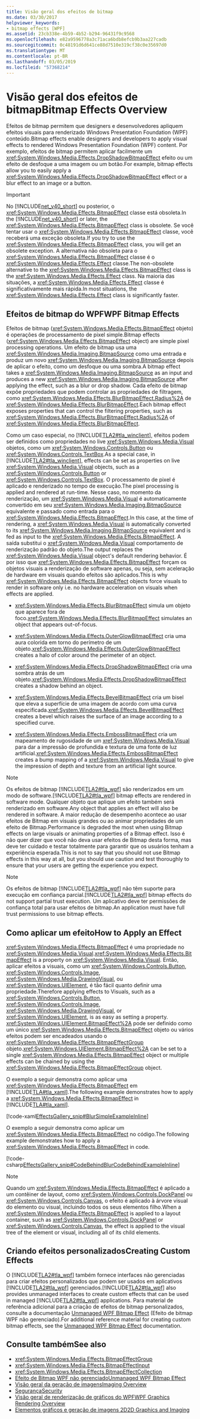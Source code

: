 ```yaml
---
title: Visão geral dos efeitos de bitmap
ms.date: 03/30/2017
helpviewer_keywords:
- bitmap effects [WPF]
ms.assetid: 23cb338e-4b59-4b52-b294-96431f9c9568
ms.openlocfilehash: e82a9596778a3c71aca6bdb8efcb9b3aa227cadb
ms.sourcegitcommit: 0c48191d6d641ce88d7510e319cf38c0e35697d0
ms.translationtype: MT
ms.contentlocale: pt-BR
ms.lasthandoff: 03/05/2019
ms.locfileid: "57368214"
---
```

# <a name="bitmap-effects-overview"></a><span data-ttu-id="01adb-102">Visão geral dos efeitos de bitmap</span><span class="sxs-lookup"><span data-stu-id="01adb-102">Bitmap Effects Overview</span></span>
<span data-ttu-id="01adb-103">Efeitos de bitmap permitem que designers e desenvolvedores apliquem efeitos visuais para renderizado Windows Presentation Foundation (WPF) conteúdo.</span><span class="sxs-lookup"><span data-stu-id="01adb-103">Bitmap effects enable designers and developers to apply visual effects to rendered Windows Presentation Foundation (WPF) content.</span></span> <span data-ttu-id="01adb-104">Por exemplo, efeitos de bitmap permitem aplicar facilmente um <xref:System.Windows.Media.Effects.DropShadowBitmapEffect> efeito ou um efeito de desfoque a uma imagem ou um botão.</span><span class="sxs-lookup"><span data-stu-id="01adb-104">For example, bitmap effects allow you to easily apply a <xref:System.Windows.Media.Effects.DropShadowBitmapEffect> effect or a blur effect to an image or a button.</span></span>  
  
> [!IMPORTANT]
>  <span data-ttu-id="01adb-105">No [!INCLUDE[net_v40_short](../../../../includes/net-v40-short-md.md)] ou posterior, o <xref:System.Windows.Media.Effects.BitmapEffect> classe está obsoleta.</span><span class="sxs-lookup"><span data-stu-id="01adb-105">In the [!INCLUDE[net_v40_short](../../../../includes/net-v40-short-md.md)] or later, the <xref:System.Windows.Media.Effects.BitmapEffect> class is obsolete.</span></span> <span data-ttu-id="01adb-106">Se você tentar usar o <xref:System.Windows.Media.Effects.BitmapEffect> classe, você receberá uma exceção obsoleta.</span><span class="sxs-lookup"><span data-stu-id="01adb-106">If you try to use the <xref:System.Windows.Media.Effects.BitmapEffect> class, you will get an obsolete exception.</span></span> <span data-ttu-id="01adb-107">A alternativa não obsoleta para o <xref:System.Windows.Media.Effects.BitmapEffect> classe é o <xref:System.Windows.Media.Effects.Effect> classe.</span><span class="sxs-lookup"><span data-stu-id="01adb-107">The non-obsolete alternative to the <xref:System.Windows.Media.Effects.BitmapEffect> class is the <xref:System.Windows.Media.Effects.Effect> class.</span></span> <span data-ttu-id="01adb-108">Na maioria das situações, a <xref:System.Windows.Media.Effects.Effect> classe é significativamente mais rápida.</span><span class="sxs-lookup"><span data-stu-id="01adb-108">In most situations, the <xref:System.Windows.Media.Effects.Effect> class is significantly faster.</span></span>  
  
  
  
<a name="wpf_effects"></a>   
## <a name="wpf-bitmap-effects"></a><span data-ttu-id="01adb-109">Efeitos de bitmap do WPF</span><span class="sxs-lookup"><span data-stu-id="01adb-109">WPF Bitmap Effects</span></span>  
 <span data-ttu-id="01adb-110">Efeitos de bitmap (<xref:System.Windows.Media.Effects.BitmapEffect> objeto) é operações de processamento de pixel simple.</span><span class="sxs-lookup"><span data-stu-id="01adb-110">Bitmap effects (<xref:System.Windows.Media.Effects.BitmapEffect> object) are simple pixel processing operations.</span></span> <span data-ttu-id="01adb-111">Um efeito de bitmap usa uma <xref:System.Windows.Media.Imaging.BitmapSource> como uma entrada e produz um novo <xref:System.Windows.Media.Imaging.BitmapSource> depois de aplicar o efeito, como um desfoque ou uma sombra.</span><span class="sxs-lookup"><span data-stu-id="01adb-111">A bitmap effect takes a <xref:System.Windows.Media.Imaging.BitmapSource> as an input and produces a new <xref:System.Windows.Media.Imaging.BitmapSource> after applying the effect, such as a blur or drop shadow.</span></span> <span data-ttu-id="01adb-112">Cada efeito de bitmap expõe propriedades que podem controlar as propriedades de filtragem, como <xref:System.Windows.Media.Effects.BlurBitmapEffect.Radius%2A> de <xref:System.Windows.Media.Effects.BlurBitmapEffect>.</span><span class="sxs-lookup"><span data-stu-id="01adb-112">Each bitmap effect exposes properties that can control the filtering properties, such as <xref:System.Windows.Media.Effects.BlurBitmapEffect.Radius%2A> of <xref:System.Windows.Media.Effects.BlurBitmapEffect>.</span></span>  
  
 <span data-ttu-id="01adb-113">Como um caso especial, no [!INCLUDE[TLA2#tla_winclient](../../../../includes/tla2sharptla-winclient-md.md)], efeitos podem ser definidos como propriedades no live <xref:System.Windows.Media.Visual> objetos, como um <xref:System.Windows.Controls.Button> ou <xref:System.Windows.Controls.TextBox>.</span><span class="sxs-lookup"><span data-stu-id="01adb-113">As a special case, in [!INCLUDE[TLA2#tla_winclient](../../../../includes/tla2sharptla-winclient-md.md)], effects can be set as properties on live <xref:System.Windows.Media.Visual> objects, such as a <xref:System.Windows.Controls.Button> or <xref:System.Windows.Controls.TextBox>.</span></span> <span data-ttu-id="01adb-114">O processamento de pixel é aplicado e renderizado no tempo de execução.</span><span class="sxs-lookup"><span data-stu-id="01adb-114">The pixel processing is applied and rendered at run-time.</span></span> <span data-ttu-id="01adb-115">Nesse caso, no momento da renderização, um <xref:System.Windows.Media.Visual> é automaticamente convertido em seu <xref:System.Windows.Media.Imaging.BitmapSource> equivalente e passado como entrada para o <xref:System.Windows.Media.Effects.BitmapEffect>.</span><span class="sxs-lookup"><span data-stu-id="01adb-115">In this case, at the time of rendering, a <xref:System.Windows.Media.Visual> is automatically converted to its <xref:System.Windows.Media.Imaging.BitmapSource> equivalent and is fed as input to the <xref:System.Windows.Media.Effects.BitmapEffect>.</span></span> <span data-ttu-id="01adb-116">A saída substitui o <xref:System.Windows.Media.Visual> comportamento de renderização padrão do objeto.</span><span class="sxs-lookup"><span data-stu-id="01adb-116">The output replaces the <xref:System.Windows.Media.Visual> object's default rendering behavior.</span></span> <span data-ttu-id="01adb-117">É por isso que <xref:System.Windows.Media.Effects.BitmapEffect> forçam os objetos visuais a renderização de software apenas, ou seja, sem aceleração de hardware em visuais quando efeitos são aplicados.</span><span class="sxs-lookup"><span data-stu-id="01adb-117">This is why <xref:System.Windows.Media.Effects.BitmapEffect> objects force visuals to render in software only i.e. no hardware acceleration on visuals when effects are applied.</span></span>  
  
-   <span data-ttu-id="01adb-118"><xref:System.Windows.Media.Effects.BlurBitmapEffect> simula um objeto que aparece fora de foco.</span><span class="sxs-lookup"><span data-stu-id="01adb-118"><xref:System.Windows.Media.Effects.BlurBitmapEffect> simulates an object that appears out-of-focus.</span></span>  
  
-   <span data-ttu-id="01adb-119"><xref:System.Windows.Media.Effects.OuterGlowBitmapEffect> cria uma aura colorida em torno do perímetro de um objeto.</span><span class="sxs-lookup"><span data-stu-id="01adb-119"><xref:System.Windows.Media.Effects.OuterGlowBitmapEffect> creates a halo of color around the perimeter of an object.</span></span>  
  
-   <span data-ttu-id="01adb-120"><xref:System.Windows.Media.Effects.DropShadowBitmapEffect> cria uma sombra atrás de um objeto.</span><span class="sxs-lookup"><span data-stu-id="01adb-120"><xref:System.Windows.Media.Effects.DropShadowBitmapEffect> creates a shadow behind an object.</span></span>  
  
-   <span data-ttu-id="01adb-121"><xref:System.Windows.Media.Effects.BevelBitmapEffect> cria um bisel que eleva a superfície de uma imagem de acordo com uma curva especificada.</span><span class="sxs-lookup"><span data-stu-id="01adb-121"><xref:System.Windows.Media.Effects.BevelBitmapEffect> creates a bevel which raises the surface of an image according to a specified curve.</span></span>  
  
-   <span data-ttu-id="01adb-122"><xref:System.Windows.Media.Effects.EmbossBitmapEffect> cria um mapeamento de rugosidade de um <xref:System.Windows.Media.Visual> para dar a impressão de profundida e textura de uma fonte de luz artificial.</span><span class="sxs-lookup"><span data-stu-id="01adb-122"><xref:System.Windows.Media.Effects.EmbossBitmapEffect> creates a bump mapping of a <xref:System.Windows.Media.Visual> to give the impression of depth and texture from an artificial light source.</span></span>  
  
> [!NOTE]
>  <span data-ttu-id="01adb-123">Os efeitos de bitmap [!INCLUDE[TLA2#tla_wpf](../../../../includes/tla2sharptla-wpf-md.md)] são renderizados em um modo de software.</span><span class="sxs-lookup"><span data-stu-id="01adb-123">[!INCLUDE[TLA2#tla_wpf](../../../../includes/tla2sharptla-wpf-md.md)] bitmap effects are rendered in software mode.</span></span> <span data-ttu-id="01adb-124">Qualquer objeto que aplique um efeito também será renderizado em software.</span><span class="sxs-lookup"><span data-stu-id="01adb-124">Any object that applies an effect will also be rendered in software.</span></span> <span data-ttu-id="01adb-125">A maior redução de desempenho acontece ao usar efeitos de Bitmap em visuais grandes ou ao animar propriedades de um efeito de Bitmap.</span><span class="sxs-lookup"><span data-stu-id="01adb-125">Performance is degraded the most when using Bitmap effects on large visuals or animating properties of a Bitmap effect.</span></span> <span data-ttu-id="01adb-126">Isso é não quer dizer que você não deva usar efeitos de Bitmap desta forma, mas deve ter cuidado e testar totalmente para garantir que os usuários tenham a experiência esperada.</span><span class="sxs-lookup"><span data-stu-id="01adb-126">This is not to say that you should not use Bitmap effects in this way at all, but you should use caution and test thoroughly to ensure that your users are getting the experience you expect.</span></span>  
  
> [!NOTE]
>  <span data-ttu-id="01adb-127">Os efeitos de bitmap [!INCLUDE[TLA2#tla_wpf](../../../../includes/tla2sharptla-wpf-md.md)] não têm suporte para execução em confiança parcial.</span><span class="sxs-lookup"><span data-stu-id="01adb-127">[!INCLUDE[TLA2#tla_wpf](../../../../includes/tla2sharptla-wpf-md.md)] bitmap effects do not support partial trust execution.</span></span> <span data-ttu-id="01adb-128">Um aplicativo deve ter permissões de confiança total para usar efeitos de bitmap.</span><span class="sxs-lookup"><span data-stu-id="01adb-128">An application must have full trust permissions to use bitmap effects.</span></span>  
  
<a name="applyeffects"></a>   
## <a name="how-to-apply-an-effect"></a><span data-ttu-id="01adb-129">Como aplicar um efeito</span><span class="sxs-lookup"><span data-stu-id="01adb-129">How to Apply an Effect</span></span>  
 <span data-ttu-id="01adb-130"><xref:System.Windows.Media.Effects.BitmapEffect> é uma propriedade no <xref:System.Windows.Media.Visual>.</span><span class="sxs-lookup"><span data-stu-id="01adb-130"><xref:System.Windows.Media.Effects.BitmapEffect> is a property on <xref:System.Windows.Media.Visual>.</span></span> <span data-ttu-id="01adb-131">Então, aplicar efeitos a visuais, como um <xref:System.Windows.Controls.Button>, <xref:System.Windows.Controls.Image>, <xref:System.Windows.Media.DrawingVisual>, ou <xref:System.Windows.UIElement>, é tão fácil quanto definir uma propriedade.</span><span class="sxs-lookup"><span data-stu-id="01adb-131">Therefore applying effects to Visuals, such as a <xref:System.Windows.Controls.Button>, <xref:System.Windows.Controls.Image>, <xref:System.Windows.Media.DrawingVisual>, or <xref:System.Windows.UIElement>, is as easy as setting a property.</span></span> <span data-ttu-id="01adb-132"><xref:System.Windows.UIElement.BitmapEffect%2A> pode ser definido como um único <xref:System.Windows.Media.Effects.BitmapEffect> objeto ou vários efeitos podem ser encadeados usando o <xref:System.Windows.Media.Effects.BitmapEffectGroup> objeto.</span><span class="sxs-lookup"><span data-stu-id="01adb-132"><xref:System.Windows.UIElement.BitmapEffect%2A> can be set to a single <xref:System.Windows.Media.Effects.BitmapEffect> object or multiple effects can be chained by using the <xref:System.Windows.Media.Effects.BitmapEffectGroup> object.</span></span>  
  
 <span data-ttu-id="01adb-133">O exemplo a seguir demonstra como aplicar uma <xref:System.Windows.Media.Effects.BitmapEffect> em [!INCLUDE[TLA#tla_xaml](../../../../includes/tlasharptla-xaml-md.md)].</span><span class="sxs-lookup"><span data-stu-id="01adb-133">The following example demonstrates how to apply a <xref:System.Windows.Media.Effects.BitmapEffect> in [!INCLUDE[TLA#tla_xaml](../../../../includes/tlasharptla-xaml-md.md)].</span></span>  
  
 [!code-xaml[EffectsGallery_snip#BlurSimpleExampleInline](~/samples/snippets/csharp/VS_Snippets_Wpf/EffectsGallery_snip/CSharp/blursimpleexample.xaml#blursimpleexampleinline)]  
  
 <span data-ttu-id="01adb-134">O exemplo a seguir demonstra como aplicar um <xref:System.Windows.Media.Effects.BitmapEffect> no código.</span><span class="sxs-lookup"><span data-stu-id="01adb-134">The following example demonstrates how to apply a <xref:System.Windows.Media.Effects.BitmapEffect> in code.</span></span>  
  
 [!code-csharp[EffectsGallery_snip#CodeBehindBlurCodeBehindExampleInline](~/samples/snippets/csharp/VS_Snippets_Wpf/EffectsGallery_snip/CSharp/blurcodebehindexample.xaml.cs#codebehindblurcodebehindexampleinline)]  
  
> [!NOTE]
>  <span data-ttu-id="01adb-135">Quando um <xref:System.Windows.Media.Effects.BitmapEffect> é aplicado a um contêiner de layout, como <xref:System.Windows.Controls.DockPanel> ou <xref:System.Windows.Controls.Canvas>, o efeito é aplicado à árvore visual do elemento ou visual, incluindo todos os seus elementos filho.</span><span class="sxs-lookup"><span data-stu-id="01adb-135">When a <xref:System.Windows.Media.Effects.BitmapEffect> is applied to a layout container, such as <xref:System.Windows.Controls.DockPanel> or <xref:System.Windows.Controls.Canvas>, the effect is applied to the visual tree of the element or visual, including all of its child elements.</span></span>  
  
<a name="customeffects"></a>   
## <a name="creating-custom-effects"></a><span data-ttu-id="01adb-136">Criando efeitos personalizados</span><span class="sxs-lookup"><span data-stu-id="01adb-136">Creating Custom Effects</span></span>  
 <span data-ttu-id="01adb-137">O [!INCLUDE[TLA2#tla_wpf](../../../../includes/tla2sharptla-wpf-md.md)] também fornece interfaces não gerenciadas para criar efeitos personalizados que podem ser usados em aplicativos [!INCLUDE[TLA2#tla_wpf](../../../../includes/tla2sharptla-wpf-md.md)] gerenciados.</span><span class="sxs-lookup"><span data-stu-id="01adb-137">[!INCLUDE[TLA2#tla_wpf](../../../../includes/tla2sharptla-wpf-md.md)] also provides unmanaged interfaces to create custom effects that can be used in managed [!INCLUDE[TLA2#tla_wpf](../../../../includes/tla2sharptla-wpf-md.md)] applications.</span></span> <span data-ttu-id="01adb-138">Para material de referência adicional para a criação de efeitos de bitmap personalizados, consulte a documentação [Unmanaged WPF Bitmap Effect](https://docs.microsoft.com/previous-versions/windows/desktop/wibe/-wibe-lh) (Efeito de bitmap WPF não gerenciado).</span><span class="sxs-lookup"><span data-stu-id="01adb-138">For additional reference material for creating custom bitmap effects, see the [Unmanaged WPF Bitmap Effect](https://docs.microsoft.com/previous-versions/windows/desktop/wibe/-wibe-lh) documentation.</span></span>  
  
## <a name="see-also"></a><span data-ttu-id="01adb-139">Consulte também</span><span class="sxs-lookup"><span data-stu-id="01adb-139">See also</span></span>
- <xref:System.Windows.Media.Effects.BitmapEffectGroup>
- <xref:System.Windows.Media.Effects.BitmapEffectInput>
- <xref:System.Windows.Media.Effects.BitmapEffectCollection>
- [<span data-ttu-id="01adb-140">Efeito de Bitmap WPF não gerenciado</span><span class="sxs-lookup"><span data-stu-id="01adb-140">Unmanaged WPF Bitmap Effect</span></span>](https://docs.microsoft.com/previous-versions/windows/desktop/wibe/-wibe-lh)
- [<span data-ttu-id="01adb-141">Visão geral da geração de imagens</span><span class="sxs-lookup"><span data-stu-id="01adb-141">Imaging Overview</span></span>](imaging-overview.md)
- [<span data-ttu-id="01adb-142">Segurança</span><span class="sxs-lookup"><span data-stu-id="01adb-142">Security</span></span>](../security-wpf.md)
- [<span data-ttu-id="01adb-143">Visão geral de renderização de gráficos do WPF</span><span class="sxs-lookup"><span data-stu-id="01adb-143">WPF Graphics Rendering Overview</span></span>](wpf-graphics-rendering-overview.md)
- [<span data-ttu-id="01adb-144">Elementos gráficos e geração de imagens 2D</span><span class="sxs-lookup"><span data-stu-id="01adb-144">2D Graphics and Imaging</span></span>](../advanced/optimizing-performance-2d-graphics-and-imaging.md)
